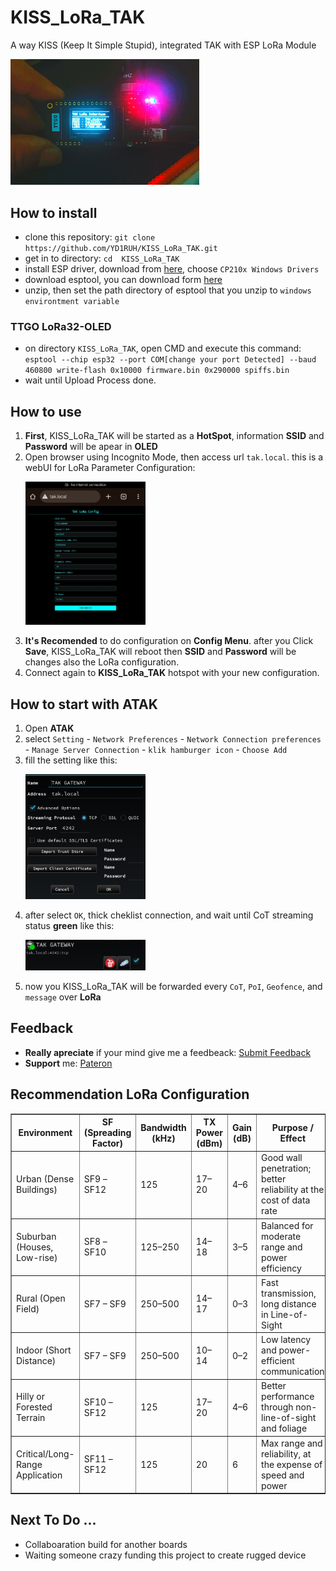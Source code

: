 # KISS_LoRa_TAK
A way KISS (Keep It Simple Stupid), integrated TAK with ESP LoRa Module

<p>
  <img src="https://github.com/YD1RUH/KISS_LoRa_TAK/blob/main/images/LoRa.jpg?raw=true" alt="KISS_LoRa_TAK" width="60%">
</p>

## How to install
- clone this repository: `git clone https://github.com/YD1RUH/KISS_LoRa_TAK.git`
- get in to directory: `cd  KISS_LoRa_TAK`
- install ESP driver, download from [here](https://www.silabs.com/developer-tools/usb-to-uart-bridge-vcp-drivers?tab=downloads), choose `CP210x Windows Drivers`
- download esptool, you can download form [here](https://github.com/espressif/esptool/releases)
- unzip, then set the path directory of esptool that you unzip to `windows environtment variable`

### TTGO LoRa32-OLED
- on directory `KISS_LoRa_TAK`, open CMD and execute this command: `esptool --chip esp32 --port COM[change your port Detected] --baud 460800 write-flash 0x10000 firmware.bin 0x290000 spiffs.bin`
- wait until Upload Process done.

## How to use
1. **First**, KISS_LoRa_TAK will be started as a **HotSpot**, information **SSID** and **Password** will be apear in **OLED**
2. Open browser using Incognito Mode, then access url `tak.local`. this is a webUI for LoRa Parameter Configuration: <br><p>
  <img src="https://github.com/YD1RUH/KISS_LoRa_TAK/blob/main/images/webUI_Config.jpg?raw=true" alt="KISS_LoRa_TAK" width="40%"></p>
3. **It's Recomended** to do configuration on **Config Menu**. after you Click **Save**, KISS_LoRa_TAK will reboot then **SSID** and **Password** will be changes also the LoRa configuration.
4. Connect again to **KISS_LoRa_TAK** hotspot with your new configuration.

## How to start with ATAK
1. Open **ATAK**
2. select `Setting` - `Network Preferences` - `Network Connection preferences` - `Manage Server Connection` - `klik hamburger icon` - `Choose Add`
3. fill the setting like this: <br><p>
  <img src="https://github.com/YD1RUH/KISS_LoRa_TAK/blob/main/images/network_Config.jpg?raw=true" alt="KISS_LoRa_TAK" width="40%"></p>
4. after select `OK`, thick cheklist connection, and wait until CoT streaming status **green** like this: <br><p>
  <img src="https://github.com/YD1RUH/KISS_LoRa_TAK/blob/main/images/Result.jpg?raw=true" alt="KISS_LoRa_TAK" width="40%"></p>
5. now you KISS_LoRa_TAK will be forwarded every `CoT`, `PoI`, `Geofence`, and `message` over **LoRa**

## Feedback
- **Really apreciate** if your mind give me a feedbeack: [Submit Feedback](https://forms.gle/ndPy9DZC3oz5MFPu8)
- **Support** me: [Pateron](https://www.patreon.com/YD1RUH)

## Recommendation LoRa Configuration
<table border="1" cellpadding="8" cellspacing="0">
  <thead>
    <tr>
      <th>Environment</th>
      <th>SF (Spreading Factor)</th>
      <th>Bandwidth (kHz)</th>
      <th>TX Power (dBm)</th>
      <th>Gain (dB)</th>
      <th>Purpose / Effect</th>
    </tr>
  </thead>
  <tbody>
    <tr>
      <td>Urban (Dense Buildings)</td>
      <td>SF9 – SF12</td>
      <td>125</td>
      <td>17–20</td>
      <td>4–6</td>
      <td>Good wall penetration; better reliability at the cost of data rate</td>
    </tr>
    <tr>
      <td>Suburban (Houses, Low-rise)</td>
      <td>SF8 – SF10</td>
      <td>125–250</td>
      <td>14–18</td>
      <td>3–5</td>
      <td>Balanced for moderate range and power efficiency</td>
    </tr>
    <tr>
      <td>Rural (Open Field)</td>
      <td>SF7 – SF9</td>
      <td>250–500</td>
      <td>14–17</td>
      <td>0–3</td>
      <td>Fast transmission, long distance in Line-of-Sight</td>
    </tr>
    <tr>
      <td>Indoor (Short Distance)</td>
      <td>SF7 – SF9</td>
      <td>250–500</td>
      <td>10–14</td>
      <td>0–2</td>
      <td>Low latency and power-efficient communication</td>
    </tr>
    <tr>
      <td>Hilly or Forested Terrain</td>
      <td>SF10 – SF12</td>
      <td>125</td>
      <td>17–20</td>
      <td>4–6</td>
      <td>Better performance through non-line-of-sight and foliage</td>
    </tr>
    <tr>
      <td>Critical/Long-Range Application</td>
      <td>SF11 – SF12</td>
      <td>125</td>
      <td>20</td>
      <td>6</td>
      <td>Max range and reliability, at the expense of speed and power</td>
    </tr>
  </tbody>
</table>

## Next To Do ...
- Collaboaration build for another boards
- Waiting someone crazy funding this project to create rugged device
